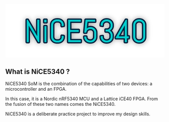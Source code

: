 ![alt text](https://github.com/ProDesLab/NiCE5340_V1.0-SoM/blob/main/Media/NiCE5340%20header%20logo%20w.jpg)

## What is NiCE5340 ?
NiCE5340 SoM is the combination of the capabilities of two devices: a microcontroller and an FPGA.

In this case, it is a Nordic nRF5340 MCU and a Lattice iCE40 FPGA.
From the fusion of these two names comes the NiCE5340.

NiCE5340 is a deliberate practice project to improve my design skills.
